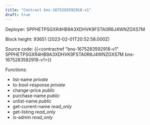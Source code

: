 ```yaml
---
title: "Contract bns-1675283592918-v1"
draft: true
---
```

Deployer: SPPHETPSGXR4HB9A3XDHVK9FSTA0R6J4WNZGXS7M


 



Block height: 93651 (2023-02-01T20:52:58.000Z)

Source code: {{<contractref "bns-1675283592918-v1" SPPHETPSGXR4HB9A3XDHVK9FSTA0R6J4WNZGXS7M bns-1675283592918-v1>}}

Functions:

* list-name _private_
* to-bool-response _private_
* change-price _public_
* purchase-name _public_
* unlist-name _public_
* get-current-name _read_only_
* get-listing _read_only_
* is-admin _read_only_
